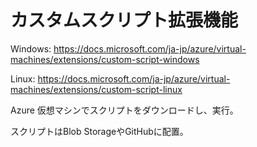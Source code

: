 

# カスタムスクリプト拡張機能


Windows:
https://docs.microsoft.com/ja-jp/azure/virtual-machines/extensions/custom-script-windows

Linux:
https://docs.microsoft.com/ja-jp/azure/virtual-machines/extensions/custom-script-linux

Azure 仮想マシンでスクリプトをダウンロードし、実行。

スクリプトはBlob StorageやGitHubに配置。
